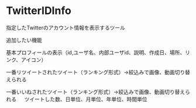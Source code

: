 # TwitterIDInfo
指定したTwitterのアカウント情報を表示するツール


追加したい機能

基本プロフィールの表示（id,ユーザ名、内部ユーザid、説明、作成日、場所、リンク、アイコン）

一番リツイートされたツイート（ランキング形式）→絞込みで画像、動画切り替えられる

一番いいねされたツイート（ランキング形式）→絞込みで画像、動画切り替えられる
 　
ツイートした数、日単位、月単位、年単位、時間単位

